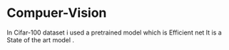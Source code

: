 # Compuer-Vision


In Cifar-100 dataset i used a pretrained model which is Efficient net It is a State of the art model .
